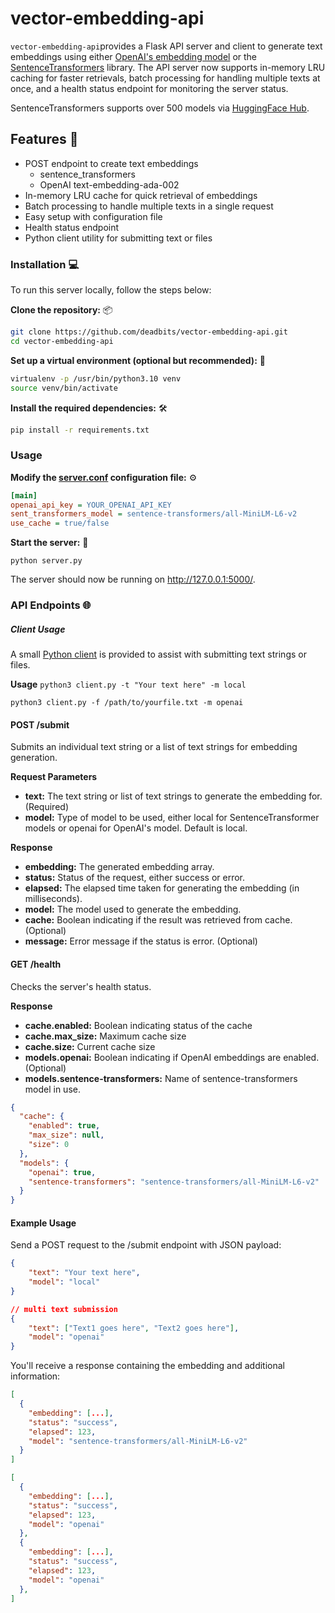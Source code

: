 # vector-embedding-api
`vector-embedding-api`provides a Flask API server and client to generate text embeddings using either [OpenAI's embedding model](https://platform.openai.com/docs/guides/embeddings) or the [SentenceTransformers](https://www.sbert.net/) library. The API server now supports in-memory LRU caching for faster retrievals, batch processing for handling multiple texts at once, and a health status endpoint for monitoring the server status.

SentenceTransformers supports over 500 models via [HuggingFace Hub](https://huggingface.co/sentence-transformers).

## Features 🎯
* POST endpoint to create text embeddings
  * sentence_transformers
  * OpenAI text-embedding-ada-002
* In-memory LRU cache for quick retrieval of embeddings
* Batch processing to handle multiple texts in a single request
* Easy setup with configuration file
* Health status endpoint
* Python client utility for submitting text or files

### Installation 💻
To run this server locally, follow the steps below:

**Clone the repository:** 📦
```bash
git clone https://github.com/deadbits/vector-embedding-api.git
cd vector-embedding-api
```

**Set up a virtual environment (optional but recommended):** 🐍
```bash
virtualenv -p /usr/bin/python3.10 venv
source venv/bin/activate
```

**Install the required dependencies:** 🛠️
```bash
pip install -r requirements.txt
```

### Usage

**Modify the [server.conf](/server.conf) configuration file:** ⚙️
```ini
[main]
openai_api_key = YOUR_OPENAI_API_KEY
sent_transformers_model = sentence-transformers/all-MiniLM-L6-v2
use_cache = true/false
```

**Start the server:** 🚀
```
python server.py
```

The server should now be running on http://127.0.0.1:5000/.

### API Endpoints 🌐
##### Client Usage
A small [Python client](/client.py) is provided to assist with submitting text strings or files. 

**Usage**
`python3 client.py -t "Your text here" -m local`

`python3 client.py -f /path/to/yourfile.txt -m openai`

#### POST /submit
Submits an individual text string or a list of text strings for embedding generation.

**Request Parameters**

* **text:** The text string or list of text strings to generate the embedding for. (Required)
* **model:** Type of model to be used, either local for SentenceTransformer models or openai for OpenAI's model. Default is local.

**Response**

* **embedding:** The generated embedding array.
* **status:** Status of the request, either success or error.
* **elapsed:** The elapsed time taken for generating the embedding (in milliseconds).
* **model:** The model used to generate the embedding.
* **cache:** Boolean indicating if the result was retrieved from cache. (Optional)
* **message:** Error message if the status is error. (Optional)

#### GET /health
Checks the server's health status.

**Response**

* **cache.enabled:** Boolean indicating status of the cache
* **cache.max_size:** Maximum cache size
* **cache.size:** Current cache size
* **models.openai:** Boolean indicating if OpenAI embeddings are enabled. (Optional)
* **models.sentence-transformers:** Name of sentence-transformers model in use.

```json
{
  "cache": {
    "enabled": true,
    "max_size": null,
    "size": 0
  },
  "models": {
    "openai": true,
    "sentence-transformers": "sentence-transformers/all-MiniLM-L6-v2"
  }
}
```

#### Example Usage
Send a POST request to the /submit endpoint with JSON payload:

```json
{
    "text": "Your text here",
    "model": "local"
}

// multi text submission
{
    "text": ["Text1 goes here", "Text2 goes here"], 
    "model": "openai"
}
```

You'll receive a response containing the embedding and additional information:

```json
[
  {
    "embedding": [...],
    "status": "success",
    "elapsed": 123,
    "model": "sentence-transformers/all-MiniLM-L6-v2"
  }
]

[
  {
    "embedding": [...],
    "status": "success",
    "elapsed": 123,
    "model": "openai"
  }, 
  {
    "embedding": [...],
    "status": "success",
    "elapsed": 123,
    "model": "openai"
  }, 
]
```

